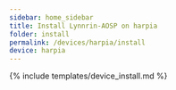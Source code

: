 ```yaml
---
sidebar: home_sidebar
title: Install Lynnrin-AOSP on harpia
folder: install
permalink: /devices/harpia/install
device: harpia
---
```

{% include templates/device_install.md %}
